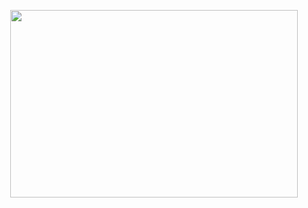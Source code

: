 
<p align="center">
  <img width="460" height="300" src="<picture-url>">
</p>

<h1 align="center"><a href="<blogurl>"><blog-name>
</a></h1>
